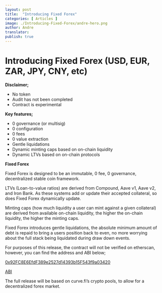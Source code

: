 ```yaml
---
layout: post
title:  "Introducing Fixed Forex"
categories: [ Articles ]
image: ./Introducing-Fixed-Forex/andre-hero.png
author: Andre
translator:
publish: true
---
```


# Introducing Fixed Forex (USD, EUR, ZAR, JPY, CNY, etc)

**Disclaimer;**

- No token
- Audit has not been completed
- Contract is experimental

**Key features;**

- 0 governance (or multisig)
- 0 configuration
- 0 fees
- 0 value extraction
- Gentle liquidations
- Dynamic minting caps based on on-chain liquidity
- Dynamic LTVs based on on-chain protocols

**Fixed Forex**

Fixed Forex is designed to be an immutable, 0 fee, 0 governance, decentralized stable coin framework.

LTVs (Loan-to-value ratios) are derived from Compound, Aave v1, Aave v2, and Iron Bank. As these systems add or update their accepted collateral, so does Fixed Forex dynamically update.

Minting caps (how much liquidity a user can mint against a given collateral) are derived from available on-chain liquidity, the higher the on-chain liquidity, the higher the minting caps.

Fixed Forex introduces gentle liquidations, the absolute minimum amount of debt is repaid to bring a users position back to even, no more worrying about the full stack being liquidated during draw down events.

For purposes of this release, the contract will not be verified on etherscan, however, you can find the address and ABI below;

[0x92FC8E6EfdF389e2527d14393b15F543f9a03420](https://etherscan.io/address/0x92fc8e6efdf389e2527d14393b15f543f9a03420)

[ABI](https://gist.github.com/andrecronje/4ce11e8603a7f61af4619a86647db1d4)

The full release will be based on curve.fi’s crypto pools, to allow for a decentralized forex market.

